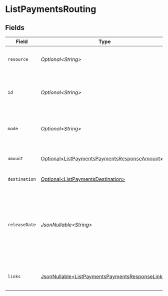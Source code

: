 # ListPaymentsRouting


## Fields

| Field                                                                                                                                                                                                                                                             | Type                                                                                                                                                                                                                                                              | Required                                                                                                                                                                                                                                                          | Description                                                                                                                                                                                                                                                       | Example                                                                                                                                                                                                                                                           |
| ----------------------------------------------------------------------------------------------------------------------------------------------------------------------------------------------------------------------------------------------------------------- | ----------------------------------------------------------------------------------------------------------------------------------------------------------------------------------------------------------------------------------------------------------------- | ----------------------------------------------------------------------------------------------------------------------------------------------------------------------------------------------------------------------------------------------------------------- | ----------------------------------------------------------------------------------------------------------------------------------------------------------------------------------------------------------------------------------------------------------------- | ----------------------------------------------------------------------------------------------------------------------------------------------------------------------------------------------------------------------------------------------------------------- |
| `resource`                                                                                                                                                                                                                                                        | *Optional\<String>*                                                                                                                                                                                                                                               | :heavy_minus_sign:                                                                                                                                                                                                                                                | Indicates the response contains a route object. Will always contain the string `route` for this endpoint.                                                                                                                                                         |                                                                                                                                                                                                                                                                   |
| `id`                                                                                                                                                                                                                                                              | *Optional\<String>*                                                                                                                                                                                                                                               | :heavy_minus_sign:                                                                                                                                                                                                                                                | The identifier uniquely referring to this route. Mollie will always refer to the route by this ID. Example: `rt_5B8cwPMGnU6qLbRvo7qEZo`.                                                                                                                          | rt_5B8cwPMGnU                                                                                                                                                                                                                                                     |
| `mode`                                                                                                                                                                                                                                                            | *Optional\<String>*                                                                                                                                                                                                                                               | :heavy_minus_sign:                                                                                                                                                                                                                                                | Whether this entity was created in live mode or in test mode.<br/><br/>Possible values: `live` `test`                                                                                                                                                             | live                                                                                                                                                                                                                                                              |
| `amount`                                                                                                                                                                                                                                                          | [Optional\<ListPaymentsPaymentsResponseAmount>](../../models/operations/ListPaymentsPaymentsResponseAmount.md)                                                                                                                                                    | :heavy_minus_sign:                                                                                                                                                                                                                                                | The portion of the total payment amount being routed. Currently only `EUR` payments can be routed.                                                                                                                                                                |                                                                                                                                                                                                                                                                   |
| `destination`                                                                                                                                                                                                                                                     | [Optional\<ListPaymentsDestination>](../../models/operations/ListPaymentsDestination.md)                                                                                                                                                                          | :heavy_minus_sign:                                                                                                                                                                                                                                                | The destination of this portion of the payment.                                                                                                                                                                                                                   |                                                                                                                                                                                                                                                                   |
| `releaseDate`                                                                                                                                                                                                                                                     | *JsonNullable\<String>*                                                                                                                                                                                                                                           | :heavy_minus_sign:                                                                                                                                                                                                                                                | Optionally, schedule this portion of the payment to be transferred to its destination on a later date. The date must be given in `YYYY-MM-DD` format.<br/><br/>If no date is given, the funds become available to the connected merchant as soon as the payment succeeds. | 2024-12-12                                                                                                                                                                                                                                                        |
| `links`                                                                                                                                                                                                                                                           | [JsonNullable\<ListPaymentsPaymentsResponseLinks>](../../models/operations/ListPaymentsPaymentsResponseLinks.md)                                                                                                                                                  | :heavy_minus_sign:                                                                                                                                                                                                                                                | An object with several relevant URLs. Every URL object will contain an `href` and a `type` field.                                                                                                                                                                 |                                                                                                                                                                                                                                                                   |